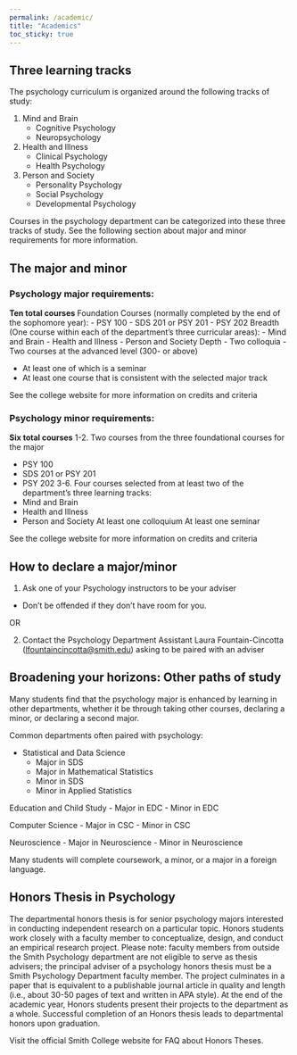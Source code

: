 ```yaml
---
permalink: /academic/
title: "Academics"
toc_sticky: true
---
```

## Three learning tracks
The psychology curriculum is organized around the following tracks of study:
1. Mind and Brain
    - Cognitive Psychology
    - Neuropsychology
2. Health and Illness
    - Clinical Psychology
    - Health Psychology 
3. Person and Society
    - Personality Psychology
    - Social Psychology
    - Developmental Psychology

Courses in the psychology department can be categorized into these three tracks of study. See the following section about major and minor requirements for more information.


## The major and minor
### Psychology major requirements:
**Ten total courses**
Foundation Courses (normally completed by the end of the sophomore year):
    - PSY 100
    - SDS 201 or PSY 201
    - PSY 202 
Breadth (One course within each of the department’s three curricular areas):
    - Mind and Brain
    - Health and Illness
    - Person and Society
Depth
    - Two colloquia
    - Two courses at the advanced level (300- or above)
- At least one of which is a seminar
- At least one course that is consistent with the selected major track

See the college website for more information on credits and criteria

### Psychology minor requirements:
**Six total courses**
1-2. Two courses from the three foundational courses for the major 
- PSY 100
- SDS 201 or PSY 201
- PSY 202 
3-6. Four courses selected from at least two of the department’s three learning tracks:
- Mind and Brain
- Health and Illness
- Person and Society
At least one colloquium
At least one seminar

See the college website for more information on credits and criteria

## How to declare a major/minor
1. Ask one of your Psychology instructors to be your adviser
  - Don’t be offended if they don’t have room for you.

OR

2. Contact the Psychology Department Assistant Laura Fountain-Cincotta (lfountaincincotta@smith.edu) asking to be paired with an adviser 


## Broadening your horizons: Other paths of study
Many students find that the psychology major is enhanced by learning in other departments, whether it be through taking other courses, declaring a minor, or declaring a second major.

Common departments often paired with psychology:

- Statistical and Data Science
    - Major in SDS
    - Major in Mathematical Statistics
    - Minor in SDS
    - Minor in Applied Statistics 

Education and Child Study
    - Major in EDC
    - Minor in EDC

Computer Science
    - Major in CSC
    - Minor in CSC

Neuroscience
    - Major in Neuroscience
    - Minor in Neuroscience

Many students will complete coursework, a minor, or a major in a foreign language.

## Honors Thesis in Psychology

The departmental honors thesis is for senior psychology majors interested in conducting independent research on a particular topic. Honors students work closely with a faculty member to conceptualize, design, and conduct an empirical research project. Please note: faculty members from outside the Smith Psychology department are not eligible to serve as thesis advisers; the principal adviser of a psychology honors thesis must be a Smith Psychology Department faculty member. The project culminates in a paper that is equivalent to a publishable journal article in quality and length (i.e., about 30-50 pages of text and written in APA style). At the end of the academic year, Honors students present their projects to the department as a whole. Successful completion of an Honors thesis leads to departmental honors upon graduation.

Visit the official Smith College website for FAQ about Honors Theses.
